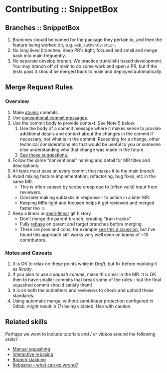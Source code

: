 # Contributing :: SnippetBox

## Branches :: SnippetBox

1. Branches should be named for the package they pertain to, and then the feature being worked on, e.g. `web_authentication`.
2. No long lived branches. Keep PR's tight, focused and small and merge back into main frequently.
3. No separate develop branch. We practice trunk(ish) based development. You may branch off of main to do some work and open a PR,
   but if the tests pass it should be merged back to main and deployed automatically.

## Merge Request Rules

### Overview

1. Make [atomic](https://www.aleksandrhovhannisyan.com/blog/atomic-git-commits/) commits.
2. Use [conventional commit messages](https://www.conventionalcommits.org/en/v1.0.0/).
3. Use the commit body to provide context. See Note 5 below.
   1. Use the body of a commit message where it makes sense to provide additional details and context about the changes in the commit if necessary, not what is in the commit. Reasoning for a change, other technical considerations etc that would be useful to you or someone else understanding why that change was made in the future.
   2. [See these suggestions.](https://tbaggery.com/2008/04/19/a-note-about-git-commit-messages.html)
4. Follow the same “conventional” naming and detail for MR titles and descriptions.
5. All tests must pass on every commit that makes it to the main branch.
6. Avoid mixing feature implementation, refactoring, bug fixes, etc in the same MR.
   - This is often caused by scope creep due to (often valid) input from reviewers.
   - Consider making subtasks in response - to action in a later MR.
   - Keeping MRs tight and focused helps it get reviewed and merged faster too ☺️
7. Keep a linear or [semi-linear](https://dev.to/akorda/semi-linear-git-history-1191) git history
   - Don’t merge the parent branch, creating “train tracks”.
   - Fully [rebase](https://www.atlassian.com/git/tutorials/rewriting-history/git-rebase) on parent and target branches before merging.
   - There are pros and cons, for example [see this discussion](https://stackoverflow.com/questions/20348629/what-are-the-advantages-of-keeping-linear-history-in-git), but I’ve found this approach still works very well even on teams of ~15 contributors.

### Notes and Caveats

1. It is OK to relax on these points while in _Draft_, but fix before marking it as _Ready_.
2. If you plan to use a _squash commit_, make this clear in the MR. It is OK then to have smaller commits that break some of the rules - but the final squashed commit should satisfy them!
3. It is on both the submitters and reviewers to check and uphold these standards.
4. Using automatic merge, without semi-linear protection configured in Gitlab, might result in (7) being violated. Use with caution.

## Related skills

Perhaps we want to include tutorials and / or videos around the following skills?

- [Manual squashing](https://stackoverflow.com/a/5201642)
- [Interactive rebasing](https://git-scm.com/book/en/v2/Git-Tools-Rewriting-History)
- [Branch stacking](https://graphite.dev/)
- [Rebasing - what can go wrong?](https://jvns.ca/blog/2023/11/06/rebasing-what-can-go-wrong-/)

